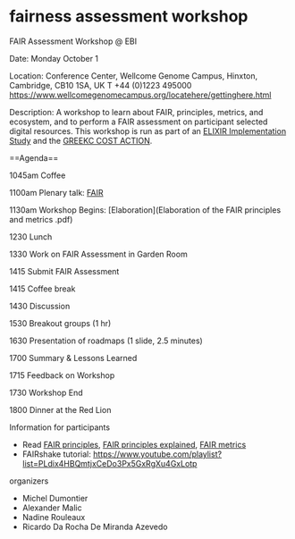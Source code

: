 # fairness assessment workshop
FAIR Assessment Workshop @ EBI

Date: Monday October 1

Location: Conference Center, Wellcome Genome Campus, Hinxton, Cambridge, CB10 1SA, UK
T +44 (0)1223 495000 https://www.wellcomegenomecampus.org/locatehere/gettinghere.html

Description: A workshop to learn about FAIR, principles, metrics, and ecosystem, and to perform a FAIR assessment on participant selected digital resources. This workshop is run as part of an [ELIXIR Implementation Study](https://www.elixir-europe.org/platforms/data/fairness-core-resources) and the [GREEKC COST ACTION](http://www.cost.eu/COST_Actions/ca/CA15205).


==Agenda==

1045am Coffee

1100am Plenary talk: [FAIR](2018-Dumontier-FAIRCDR-FAIR.pptx)

1130am Workshop Begins: [Elaboration](Elaboration of the FAIR principles and metrics .pdf)

1230 Lunch

1330 Work on FAIR Assessment in Garden Room

1415 Submit FAIR Assessment

1415 Coffee break

1430 Discussion

1530 Breakout groups (1 hr)

1630 Presentation of roadmaps (1 slide, 2.5 minutes)

1700 Summary & Lessons Learned

1715 Feedback on Workshop

1730 Workshop End

1800 Dinner at the Red Lion

Information for participants
* Read [FAIR principles](https://www.nature.com/articles/sdata201618), [FAIR principles explained](https://www.dtls.nl/fair-data/fair-principles-explained/), [FAIR metrics](https://www.nature.com/articles/sdata2018118)
* FAIRshake tutorial: https://www.youtube.com/playlist?list=PLdix4HBQmtjxCeDo3Px5GxRgXu4GxLotp 


organizers
* Michel Dumontier 
* Alexander Malic
* Nadine Rouleaux
* Ricardo Da Rocha De Miranda Azevedo
